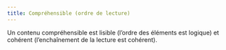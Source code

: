 ```yaml
---
title: Compréhensible (ordre de lecture)
---
```


Un contenu compréhensible est lisible (l’ordre des éléments est logique) et cohérent (l’enchaînement de la lecture est cohérent).
